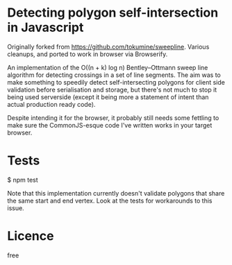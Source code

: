 Detecting polygon self-intersection in Javascript
============================================

Originally forked from https://github.com/tokumine/sweepline. Various cleanups, and ported to work in browser via Browserify.

An implementation of the O((n + k) log n) Bentley–Ottmann sweep line algorithm for detecting crossings in a set of line segments. The aim was to make something to speedily detect self-intersecting polygons for client side validation before serialisation and storage, but there's not much to stop it being used serverside (except it being more a statement of intent than actual production ready code).  

Despite intending it for the browser, it probably still needs some fettling to make sure the CommonJS-esque code I've written works in your target browser.

Tests
======
$ npm test

Note that this implementation currently doesn't validate polygons that share the same start and end vertex. Look at the tests for workarounds to this issue.


Licence
========
free
